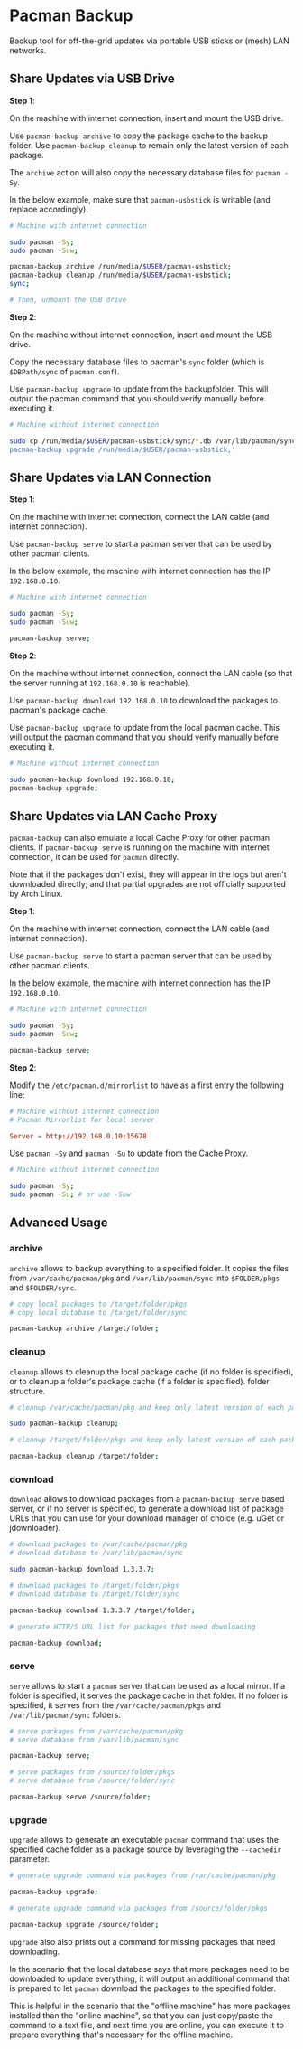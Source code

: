 
# Pacman Backup

Backup tool for off-the-grid updates via portable USB sticks or (mesh) LAN networks.


## Share Updates via USB Drive

**Step 1**:

On the machine with internet connection, insert and mount the USB drive.

Use `pacman-backup archive` to copy the package cache to the backup folder.
Use `pacman-backup cleanup` to remain only the latest version of each package.

The `archive` action will also copy the necessary database files for `pacman -Sy`.

In the below example, make sure that `pacman-usbstick` is writable (and replace
accordingly).

```bash
# Machine with internet connection

sudo pacman -Sy;
sudo pacman -Suw;

pacman-backup archive /run/media/$USER/pacman-usbstick;
pacman-backup cleanup /run/media/$USER/pacman-usbstick;
sync;

# Then, unmount the USB drive
```

**Step 2**:

On the machine without internet connection, insert and mount the USB drive.

Copy the necessary database files to pacman's `sync` folder (which is `$DBPath/sync` of `pacman.conf`).

Use `pacman-backup upgrade` to update from the backupfolder.
This will output the pacman command that you should verify manually before executing it.

```bash
# Machine without internet connection

sudo cp /run/media/$USER/pacman-usbstick/sync/*.db /var/lib/pacman/sync/;'
pacman-backup upgrade /run/media/$USER/pacman-usbstick;'
```


## Share Updates via LAN Connection

**Step 1**:

On the machine with internet connection, connect the LAN cable (and internet connection).

Use `pacman-backup serve` to start a pacman server that can be used by other pacman clients.

In the below example, the machine with internet connection has the IP `192.168.0.10`.

```bash
# Machine with internet connection

sudo pacman -Sy;
sudo pacman -Suw;

pacman-backup serve;
```

**Step 2**:

On the machine without internet connection, connect the LAN cable (so that the
server running at `192.168.0.10` is reachable).

Use `pacman-backup download 192.168.0.10` to download the packages to pacman's package cache.

Use `pacman-backup upgrade` to update from the local pacman cache.
This will output the pacman command that you should verify manually before executing it.

```bash
# Machine without internet connection

sudo pacman-backup download 192.168.0.10;
pacman-backup upgrade;
```

## Share Updates via LAN Cache Proxy

`pacman-backup` can also emulate a local Cache Proxy for other pacman clients.
If `pacman-backup serve` is running on the machine with internet connection, it
can be used for `pacman` directly.

Note that if the packages don't exist, they will appear in the logs but aren't downloaded
directly; and that partial upgrades are not officially supported by Arch Linux.

**Step 1**:

On the machine with internet connection, connect the LAN cable (and internet connection).

Use `pacman-backup serve` to start a pacman server that can be used by other pacman clients.

In the below example, the machine with internet connection has the IP `192.168.0.10`.

```bash
# Machine with internet connection

sudo pacman -Sy;
sudo pacman -Suw;

pacman-backup serve;
```

**Step 2**:

Modify the `/etc/pacman.d/mirrorlist` to have as a first entry the following line:

```conf
# Machine without internet connection
# Pacman Mirrorlist for local server

Server = http://192.168.0.10:15678
```

Use `pacman -Sy` and `pacman -Su` to update from the Cache Proxy.

```bash
# Machine without internet connection

sudo pacman -Sy;
sudo pacman -Su; # or use -Suw
```


## Advanced Usage

### archive

`archive` allows to backup everything to a specified folder. It copies the files from
`/var/cache/pacman/pkg` and `/var/lib/pacman/sync` into `$FOLDER/pkgs` and `$FOLDER/sync`.

```bash
# copy local packages to /target/folder/pkgs
# copy local database to /target/folder/sync

pacman-backup archive /target/folder;
```

### cleanup

`cleanup` allows to cleanup the local package cache (if no folder is specified), or to
cleanup a folder's package cache (if a folder is specified).
folder structure.

```bash
# cleanup /var/cache/pacman/pkg and keep only latest version of each package (for each architecture)

sudo pacman-backup cleanup;
```

```bash
# cleanup /target/folder/pkgs and keep only latest version of each package (for each architecture)

pacman-backup cleanup /target/folder;
```

### download

`download` allows to download packages from a `pacman-backup serve` based server, or if
no server is specified, to generate a download list of package URLs that you can use for
your download manager of choice (e.g. uGet or jdownloader).

```bash
# download packages to /var/cache/pacman/pkg
# download database to /var/lib/pacman/sync

sudo pacman-backup download 1.3.3.7;
```

```bash
# download packages to /target/folder/pkgs
# download database to /target/folder/sync

pacman-backup download 1.3.3.7 /target/folder;
```

```bash
# generate HTTP/S URL list for packages that need downloading

pacman-backup download;
```

### serve

`serve` allows to start a `pacman` server that can be used as a local mirror. If a folder
is specified, it serves the package cache in that folder. If no folder is specified, it
serves from the `/var/cache/pacman/pkgs` and `/var/lib/pacman/sync` folders.

```bash
# serve packages from /var/cache/pacman/pkg
# serve database from /var/lib/pacman/sync

pacman-backup serve;
```

```bash
# serve packages from /source/folder/pkgs
# serve database from /source/folder/sync

pacman-backup serve /source/folder;
```

### upgrade

`upgrade` allows to generate an executable `pacman` command that uses the specified
cache folder as a package source by leveraging the `--cachedir` parameter.

```bash
# generate upgrade command via packages from /var/cache/pacman/pkg

pacman-backup upgrade;
```

```bash
# generate upgrade command via packages from /source/folder/pkgs

pacman-backup upgrade /source/folder;
```

`upgrade` also also prints out a command for missing packages that need downloading.

In the scenario that the local database says that more packages need to be downloaded
to update everything, it will output an additional command that is prepared to let
`pacman` download the packages to the specified folder.

This is helpful in the scenario that the "offline machine" has more packages installed
than the "online machine", so that you can just copy/paste the command to a text file,
and next time you are online, you can execute it to prepare everything that's
necessary for the offline machine.

